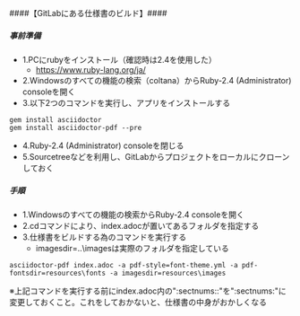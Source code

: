 ####【GitLabにある仕様書のビルド】####

##### 事前準備 #####
- 1.PCにrubyをインストール（確認時は2.4を使用した）
  - https://www.ruby-lang.org/ja/
- 2.Windowsのすべての機能の検索（coltana）からRuby-2.4
(Administrator) consoleを開く
- 3.以下2つのコマンドを実行し、アプリをインストールする
```
gem install asciidoctor
gem install asciidoctor-pdf --pre
```

- 4.Ruby-2.4 (Administrator) consoleを閉じる
- 5.Sourcetreeなどを利用し、GitLabからプロジェクトをローカルにクローンしておく

##### 手順 #####
- 1.Windowsのすべての機能の検索からRuby-2.4 consoleを開く
- 2.cdコマンドにより、index.adocが置いてあるフォルダを指定する
- 3.仕様書をビルドする為のコマンドを実行する
  - imagesdir=..\imagesは実際のフォルダを指定している
```
asciidoctor-pdf index.adoc -a pdf-style=font-theme.yml -a pdf-fontsdir=resources\fonts -a imagesdir=resources\images
```
※上記コマンドを実行する前にindex.adoc内の":sectnums::"を":sectnums:"に変更しておくこと。これをしておかないと、仕様書の中身がおかしくなる
